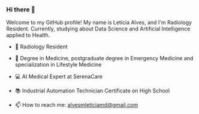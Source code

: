 ### Hi there 👋

Welcome to my GitHub profile! My name is Leticia Alves, and I'm Radiology Resident. Currently, studying about Data Science and Artificial Intelligence applied to Health.

* 🩻 Radiology Resident
* 🏥 Degree in Medicine, postgraduate degree in Emergency Medicine and specialization in Lifestyle Medicine
* 💻 AI Medical Expert at SerenaCare
* 📚 Industrial Automation Technician Certificate on High School
 
* 📫 How to reach me: alvesmleticiamd@gmail.com
